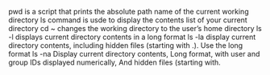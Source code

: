 pwd is a script that prints the absolute path name of the current working directory
ls command is usde to display the contents list of your current directory
cd ~ changes the working directory to the user’s home directory
ls -l displays current directory contents in a long format
ls -la display current directory contents, including hidden files (starting with .). Use the long format
ls -na Display current directory contents, Long format, with user and group IDs displayed numerically, And hidden files (starting with.

